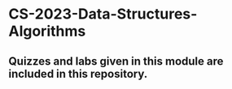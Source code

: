 # CS-2023-Data-Structures-Algorithms
## Quizzes and labs given in this module are included in this repository.
